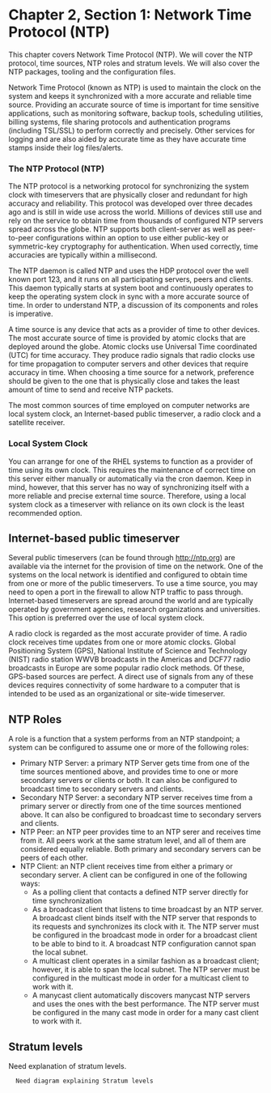# Chapter 2, Section 1: Network Time Protocol (NTP)

This chapter covers Network Time Protocol (NTP). We will cover the NTP protocol, time sources, NTP roles and stratum levels. We will also cover the NTP packages, tooling and the configuration files.

Network Time Protocol (known as NTP) is used to maintain the clock on the system and keeps it synchronized with a more accurate and reliable time source. Providing an accurate source of time is important for time sensitive applications, such as monitoring software, backup tools, scheduling utilities, billing systems, file sharing protocols and authentication programs (including TSL/SSL) to perform correctly and precisely.  Other services for logging and are also aided by accurate time as they have accurate time stamps inside their log files/alerts.

### The NTP Protocol (NTP)

The NTP protocol is a networking protocol for synchronizing the system clock with timeservers that are physically closer and redundant for high accuracy and reliability. This protocol was developed over three decades ago and is still in wide use across the world. Millions of devices still use and rely on the service to obtain time from thousands of configured NTP servers spread across the globe. NTP supports both client-server as well as peer-to-peer configurations within an option to use either public-key or symmetric-key cryptography for authentication. When used correctly, time accuracies are typically within a millisecond.  

The NTP daemon is called NTP and uses the HDP protocol over the well known port 123, and it runs on all participating servers, peers and clients. This daemon typically starts at system boot and continuously operates to keep the operating system clock in sync with a more accurate source of time. In order to understand NTP, a discussion of its components and roles is imperative.

A time source is any device that acts as a provider of time to other devices. The most accurate source of time is provided by atomic clocks that are deployed around the globe. Atomic clocks use Universal Time coordinated (UTC) for time accuracy. They produce radio signals that radio clocks use for time propagation to computer servers and other devices that require accuracy in time. When choosing a time source for a network, preference should be given to the one that is physically close and takes the least amount of time to send and receive NTP packets.

The most common sources of time employed on computer networks are local system clock, an Internet-based public timeserver, a radio clock and a satellite receiver.

### Local System Clock

You can arrange for one of the RHEL systems to function as a provider of time using its own clock. This requires the maintenance of correct time on this server either manually or automatically via the cron daemon. Keep in mind, however, that this server has no way of synchronizing itself with a more reliable and precise external time source. Therefore, using a local system clock as a timeserver with reliance on its own clock is the least recommended option.

## Internet-based public timeserver
Several public timeservers (can be found through http://ntp.org) are available via the internet for the provision of time on the network. One of the systems on the local network is identified and configured to obtain time from one or more of the public timeservers. To use a time source, you may need to open a port in the firewall to allow NTP traffic to pass through. Internet-based timeservers are spread around the world and are typically operated by government agencies, research organizations and universities. This option is preferred over the use of local system clock.

A radio clock is regarded as the most accurate provider of time. A radio clock receives time updates from one or more atomic clocks. Global Positioning System (GPS), National Institute of Science and Technology (NIST) radio station WWVB broadcasts in the Americas and DCF77 radio broadcasts in Europe are some popular radio clock methods. Of these, GPS-based sources are perfect. A direct use of signals from any of these devices requires connectivity of some hardware to a computer that is intended to be used as an organizational or site-wide timeserver.

## NTP Roles
A role is a function that a system performs from an NTP standpoint; a system can be configured to assume one or more of the following roles:

- Primary NTP Server: a primary NTP Server gets time from one of the time sources mentioned above, and provides time to one or more secondary servers or clients or both. It can also be configured to broadcast time to secondary servers and clients.
- Secondary NTP Server: a secondary NTP server receives time from a primary server or directly from one of the time sources mentioned above. It can also be configured to broadcast time to secondary servers and clients.
- NTP Peer: an NTP peer provides time to an NTP serer and receives time from it. All peers work at the same stratum level, and all of them are considered equally reliable. Both primary and secondary servers can be peers of each other.
- NTP Client: an NTP client receives time from either a primary or secondary server. A client can be configured in one of the following ways:
  * As a polling client that contacts a defined NTP server directly for time synchronization
  * As a broadcast client that listens to time broadcast by an NTP server. A broadcast client binds itself with the NTP server that responds to its requests and synchronizes its clock with it. The NTP server must be configured in the broadcast mode in order for a broadcast client to be able to bind to it. A broadcast NTP configuration cannot span the local subnet.
  * A multicast client operates in a similar fashion as a broadcast client; however, it is able to span the local subnet. The NTP server must be configured in the multicast mode in order for a multicast client to work with it.
  * A manycast client automatically discovers manycast NTP servers and uses the ones with the best performance. The NTP server must be configured in the many cast mode in order for a many cast client to work with it.

## Stratum levels

Need explanation of stratum levels.

```
  Need diagram explaining Stratum levels
```
